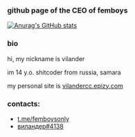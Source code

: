 ### github page of the CEO of femboys

[![Anurag's GitHub stats](https://github-readme-stats.vercel.app/api?username=vilander1337&bg_color=1e1e2e&text_color=cdd6f4&icon_color=cba6f7&title_color=94e2d5)](https://github.com/anuraghazra/github-readme-stats)
### bio
hi, my nickname is vilander

im 14 y.o. shitcoder from russia, samara 

my personal site is [vilandercc.epizy.com](http://vilandercc.epizy.com)

### contacts:
- [t.me/femboysonly](https://t.me/femboysonly)
- [виландер#4138](https://discordapp.com/users/938877679812358206)
